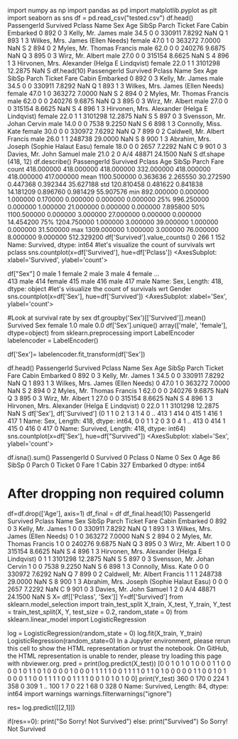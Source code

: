 import numpy as np
import pandas as pd
import matplotlib.pyplot as plt
import seaborn as sns
df = pd.read_csv("tested.csv")
df.head()
PassengerId	Survived	Pclass	Name	Sex	Age	SibSp	Parch	Ticket	Fare	Cabin	Embarked
0	892	0	3	Kelly, Mr. James	male	34.5	0	0	330911	7.8292	NaN	Q
1	893	1	3	Wilkes, Mrs. James (Ellen Needs)	female	47.0	1	0	363272	7.0000	NaN	S
2	894	0	2	Myles, Mr. Thomas Francis	male	62.0	0	0	240276	9.6875	NaN	Q
3	895	0	3	Wirz, Mr. Albert	male	27.0	0	0	315154	8.6625	NaN	S
4	896	1	3	Hirvonen, Mrs. Alexander (Helga E Lindqvist)	female	22.0	1	1	3101298	12.2875	NaN	S
df.head(10)
PassengerId	Survived	Pclass	Name	Sex	Age	SibSp	Parch	Ticket	Fare	Cabin	Embarked
0	892	0	3	Kelly, Mr. James	male	34.5	0	0	330911	7.8292	NaN	Q
1	893	1	3	Wilkes, Mrs. James (Ellen Needs)	female	47.0	1	0	363272	7.0000	NaN	S
2	894	0	2	Myles, Mr. Thomas Francis	male	62.0	0	0	240276	9.6875	NaN	Q
3	895	0	3	Wirz, Mr. Albert	male	27.0	0	0	315154	8.6625	NaN	S
4	896	1	3	Hirvonen, Mrs. Alexander (Helga E Lindqvist)	female	22.0	1	1	3101298	12.2875	NaN	S
5	897	0	3	Svensson, Mr. Johan Cervin	male	14.0	0	0	7538	9.2250	NaN	S
6	898	1	3	Connolly, Miss. Kate	female	30.0	0	0	330972	7.6292	NaN	Q
7	899	0	2	Caldwell, Mr. Albert Francis	male	26.0	1	1	248738	29.0000	NaN	S
8	900	1	3	Abrahim, Mrs. Joseph (Sophie Halaut Easu)	female	18.0	0	0	2657	7.2292	NaN	C
9	901	0	3	Davies, Mr. John Samuel	male	21.0	2	0	A/4 48871	24.1500	NaN	S
df.shape
(418, 12)
df.describe()
PassengerId	Survived	Pclass	Age	SibSp	Parch	Fare
count	418.000000	418.000000	418.000000	332.000000	418.000000	418.000000	417.000000
mean	1100.500000	0.363636	2.265550	30.272590	0.447368	0.392344	35.627188
std	120.810458	0.481622	0.841838	14.181209	0.896760	0.981429	55.907576
min	892.000000	0.000000	1.000000	0.170000	0.000000	0.000000	0.000000
25%	996.250000	0.000000	1.000000	21.000000	0.000000	0.000000	7.895800
50%	1100.500000	0.000000	3.000000	27.000000	0.000000	0.000000	14.454200
75%	1204.750000	1.000000	3.000000	39.000000	1.000000	0.000000	31.500000
max	1309.000000	1.000000	3.000000	76.000000	8.000000	9.000000	512.329200
df['Survived'].value_counts()
0    266
1    152
Name: Survived, dtype: int64
#let's visualize the count of survivals wrt pclass
sns.countplot(x=df['Survived'], hue=df['Pclass'])
<AxesSubplot: xlabel='Survived', ylabel='count'>

df["Sex"]
0        male
1      female
2        male
3        male
4      female
        ...  
413      male
414    female
415      male
416      male
417      male
Name: Sex, Length: 418, dtype: object
#let's visualize the count of survivals wrt Gender
sns.countplot(x=df['Sex'], hue=df['Survived'])
<AxesSubplot: xlabel='Sex', ylabel='count'>

#Look at survival rate by sex
df.groupby('Sex')[['Survived']].mean()
Survived
Sex	
female	1.0
male	0.0
df['Sex'].unique()
array(['male', 'female'], dtype=object)
from sklearn.preprocessing import LabelEncoder
labelencoder = LabelEncoder()

df['Sex']= labelencoder.fit_transform(df['Sex'])

df.head()
PassengerId	Survived	Pclass	Name	Sex	Age	SibSp	Parch	Ticket	Fare	Cabin	Embarked
0	892	0	3	Kelly, Mr. James	1	34.5	0	0	330911	7.8292	NaN	Q
1	893	1	3	Wilkes, Mrs. James (Ellen Needs)	0	47.0	1	0	363272	7.0000	NaN	S
2	894	0	2	Myles, Mr. Thomas Francis	1	62.0	0	0	240276	9.6875	NaN	Q
3	895	0	3	Wirz, Mr. Albert	1	27.0	0	0	315154	8.6625	NaN	S
4	896	1	3	Hirvonen, Mrs. Alexander (Helga E Lindqvist)	0	22.0	1	1	3101298	12.2875	NaN	S
df['Sex'], df['Survived']
(0      1
 1      0
 2      1
 3      1
 4      0
       ..
 413    1
 414    0
 415    1
 416    1
 417    1
 Name: Sex, Length: 418, dtype: int64,
 0      0
 1      1
 2      0
 3      0
 4      1
       ..
 413    0
 414    1
 415    0
 416    0
 417    0
 Name: Survived, Length: 418, dtype: int64)
sns.countplot(x=df['Sex'], hue=df["Survived"])
<AxesSubplot: xlabel='Sex', ylabel='count'>

df.isna().sum()
PassengerId      0
Survived         0
Pclass           0
Name             0
Sex              0
Age             86
SibSp            0
Parch            0
Ticket           0
Fare             1
Cabin          327
Embarked         0
dtype: int64
# After dropping non required column
df=df.drop(['Age'], axis=1)
df_final = df
df_final.head(10)
PassengerId	Survived	Pclass	Name	Sex	SibSp	Parch	Ticket	Fare	Cabin	Embarked
0	892	0	3	Kelly, Mr. James	1	0	0	330911	7.8292	NaN	Q
1	893	1	3	Wilkes, Mrs. James (Ellen Needs)	0	1	0	363272	7.0000	NaN	S
2	894	0	2	Myles, Mr. Thomas Francis	1	0	0	240276	9.6875	NaN	Q
3	895	0	3	Wirz, Mr. Albert	1	0	0	315154	8.6625	NaN	S
4	896	1	3	Hirvonen, Mrs. Alexander (Helga E Lindqvist)	0	1	1	3101298	12.2875	NaN	S
5	897	0	3	Svensson, Mr. Johan Cervin	1	0	0	7538	9.2250	NaN	S
6	898	1	3	Connolly, Miss. Kate	0	0	0	330972	7.6292	NaN	Q
7	899	0	2	Caldwell, Mr. Albert Francis	1	1	1	248738	29.0000	NaN	S
8	900	1	3	Abrahim, Mrs. Joseph (Sophie Halaut Easu)	0	0	0	2657	7.2292	NaN	C
9	901	0	3	Davies, Mr. John Samuel	1	2	0	A/4 48871	24.1500	NaN	S
X= df[['Pclass', 'Sex']]
Y=df['Survived']
from sklearn.model_selection import train_test_split
X_train, X_test, Y_train, Y_test = train_test_split(X, Y, test_size = 0.2, random_state = 0)
from sklearn.linear_model import LogisticRegression

log = LogisticRegression(random_state = 0)
log.fit(X_train, Y_train)
LogisticRegression(random_state=0)
In a Jupyter environment, please rerun this cell to show the HTML representation or trust the notebook.
On GitHub, the HTML representation is unable to render, please try loading this page with nbviewer.org.
pred = print(log.predict(X_test))
[0 0 1 0 1 0 1 0 0 0 1 1 0 0 0 0 1 0 1 1 0 1 0 0 0 0 1 0 0 0 1 1 1 1 1 0 0
 1 1 1 1 0 1 1 0 1 0 0 0 0 0 1 1 0 0 1 0 1 0 0 0 1 1 0 0 1 1 1 1 0 0 1 1 1
 1 0 0 1 0 1 0 1 0 0]
print(Y_test)
360    0
170    0
224    1
358    0
309    1
      ..
100    1
7      0
22     1
68     0
328    0
Name: Survived, Length: 84, dtype: int64
import warnings
warnings.filterwarnings("ignore")

res= log.predict([[2,1]])

if(res==0):
  print("So Sorry! Not Survived")
else:
  print("Survived")
So Sorry! Not Survived

